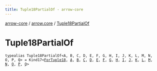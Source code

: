 ```yaml
---
title: Tuple18PartialOf - arrow-core
---
```


[arrow-core](../index.html) / [arrow.core](index.html) / [Tuple18PartialOf](./-tuple18-partial-of.html)

# Tuple18PartialOf

`typealias Tuple18PartialOf<A, B, C, D, E, F, G, H, I, J, K, L, M, N, O, P, Q> = Kind17<`[`ForTuple18`](-for-tuple18.html)`, `[`A`](-tuple18-partial-of.html#A)`, `[`B`](-tuple18-partial-of.html#B)`, `[`C`](-tuple18-partial-of.html#C)`, `[`D`](-tuple18-partial-of.html#D)`, `[`E`](-tuple18-partial-of.html#E)`, `[`F`](-tuple18-partial-of.html#F)`, `[`G`](-tuple18-partial-of.html#G)`, `[`H`](-tuple18-partial-of.html#H)`, `[`I`](-tuple18-partial-of.html#I)`, `[`J`](-tuple18-partial-of.html#J)`, `[`K`](-tuple18-partial-of.html#K)`, `[`L`](-tuple18-partial-of.html#L)`, `[`M`](-tuple18-partial-of.html#M)`, `[`N`](-tuple18-partial-of.html#N)`, `[`O`](-tuple18-partial-of.html#O)`, `[`P`](-tuple18-partial-of.html#P)`, `[`Q`](-tuple18-partial-of.html#Q)`>`